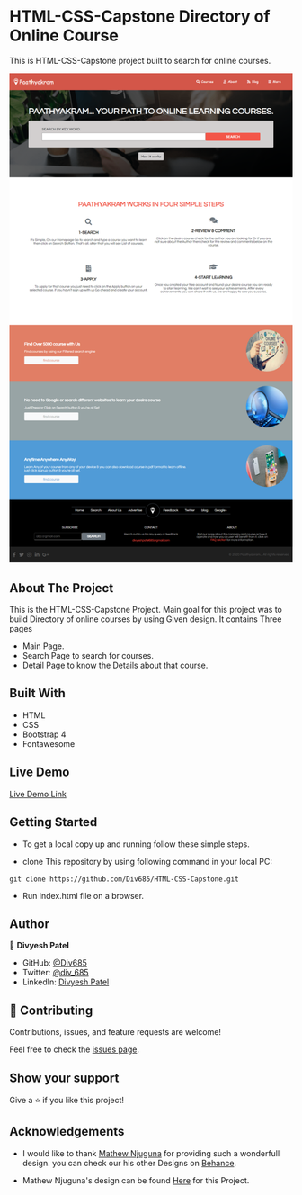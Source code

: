 # HTML-CSS-Capstone Directory of Online Course

This is HTML-CSS-Capstone project built to search for online courses.

![screenshot](./assets/img/screencapture.png)

## About The Project

This is the HTML-CSS-Capstone Project. Main goal for this project was to build Directory of online courses by using Given design.
It contains Three pages

- Main Page.
- Search Page to search for courses.
- Detail Page to know the Details about that course.

## Built With 

- HTML
- CSS
- Bootstrap 4
- Fontawesome

## Live Demo

[Live Demo Link](https://awesome-jang-809c28.netlify.app/index.html)

## Getting Started

- To get a local copy up and running follow these simple steps.

- clone This repository by using following command in your local PC:

```
git clone https://github.com/Div685/HTML-CSS-Capstone.git

```
- Run index.html file on a browser.

## Author

👤 **Divyesh Patel**

- GitHub: [@Div685](https://github.com/Div685)
- Twitter: [@div_685](https://twitter.com/div_685)
- LinkedIn: [Divyesh Patel](https://www.linkedin.com/in/divyesh-daxa-patel)

## 🤝 Contributing

Contributions, issues, and feature requests are welcome!

Feel free to check the [issues page](https://github.com/Div685/HTML-CSS-Capstone/issues).

## Show your support

Give a ⭐️ if you like this project!

## Acknowledgements

- I would like to thank [Mathew Njuguna](https://www.behance.net/mathewnjuguna) for providing such a wonderfull design. you can check our his other Designs on [Behance](https://www.behance.net/mathewnjuguna).

- Mathew Njuguna's design can be found [Here](https://www.behance.net/gallery/25563385/PatashuleKE) for this Project.
